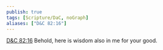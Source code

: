 ```yaml
---
publish: true
tags: [Scripture/DaC, noGraph]
aliases: ["D&C 82:16"]
---
```

[D&C 82:16](https://churchofjesuschrist.org/study/scriptures/dc-testament/dc/82?lang=eng&id=p16#p16) Behold, here is wisdom also in me for your good.
